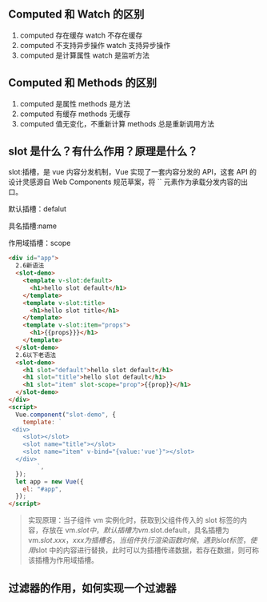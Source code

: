 ## Computed 和 Watch 的区别

1. computed 存在缓存 watch 不存在缓存
2. computed 不支持异步操作 watch 支持异步操作
3. computed 是计算属性 watch 是监听方法

## Computed 和 Methods 的区别

1. computed 是属性 methods 是方法
2. computed 有缓存 methods 无缓存
3. computed 值无变化，不重新计算 methods 总是重新调用方法

## slot 是什么？有什么作用？原理是什么？

slot:插槽，是 vue 内容分发机制，Vue 实现了一套内容分发的 API，这套 API 的设计灵感源自 Web Components 规范草案，将 `` 元素作为承载分发内容的出口。

默认插槽：defalut

具名插槽:name

作用域插槽：scope

```html
<div id="app">
  2.6新语法
  <slot-demo>
    <template v-slot:default>
      <h1>hello slot default</h1>
    </template>
    <template v-slot:title>
      <h1>hello slot title</h1>
    </template>
    <template v-slot:item="props">
      <h1>{{props}}}</h1>
    </template>
  </slot-demo>
  2.6以下老语法
  <slot-demo>
    <h1 slot="default">hello slot default</h1>
    <h1 slot="title">hello slot default</h1>
    <h1 slot="item" slot-scope="prop">{{prop}}</h1>
  </slot-demo>
</div>
<script>
  Vue.component("slot-demo", {
    template: `
 <div>
    <slot></slot>
    <slot name="title"></slot>
    <slot name="item" v-bind="{value:'vue'}"></slot>
  </div>
        `,
  });
  let app = new Vue({
    el: "#app",
  });
</script>
```

> 实现原理：当子组件 vm 实例化时，获取到父组件传入的 slot 标签的内容，存放在 vm.$slot中，默认插槽为vm.$slot.default，具名插槽为 vm.$slot.xxx，xxx 为插槽名，当组件执行渲染函数时候，遇到slot标签，使用$slot 中的内容进行替换，此时可以为插槽传递数据，若存在数据，则可称该插槽为作用域插槽。

## 过滤器的作用，如何实现一个过滤器
